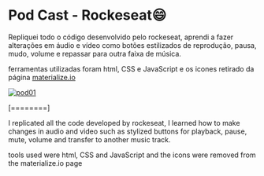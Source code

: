 # Pod Cast - Rockeseat:smile:

Repliquei todo o código desenvolvido pelo rockeseat, aprendi a fazer alterações em áudio e vídeo como botões estilizados de reprodução, pausa, mudo, volume e repassar para outra faixa de música.

ferramentas utilizadas foram html, CSS e JavaScript  e os icones retirado da página [materialize.io](http://materializecss.com/ "materialize.io")

<a href="https://imgbb.com/"><img src="https://i.ibb.co/ChjMkBR/pod01.jpg" alt="pod01" border="0"></a>



[========]



I replicated all the code developed by rockeseat, I learned how to make changes in audio and video such as stylized buttons for playback, pause, mute, volume and transfer to another music track.

tools used were html, CSS and JavaScript and the icons were removed from the materialize.io page
